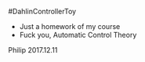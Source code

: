 #DahlinControllerToy  
+  Just a homework of my course  
+  Fuck you, Automatic Control Theory  

Philip 2017.12.11